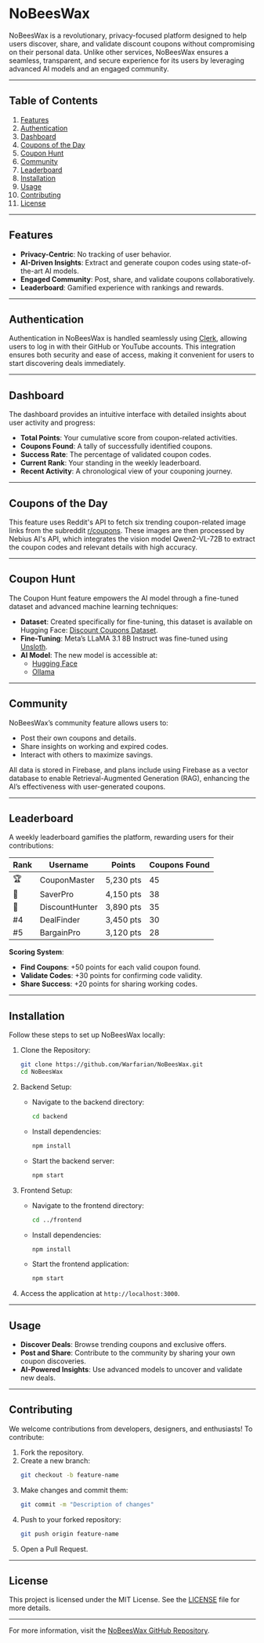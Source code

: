 # NoBeesWax

NoBeesWax is a revolutionary, privacy-focused platform designed to help users discover, share, and validate discount coupons without compromising on their personal data. Unlike other services, NoBeesWax ensures a seamless, transparent, and secure experience for its users by leveraging advanced AI models and an engaged community.

---

## Table of Contents

1. [Features](#features)
2. [Authentication](#authentication)
3. [Dashboard](#dashboard)
4. [Coupons of the Day](#coupons-of-the-day)
5. [Coupon Hunt](#coupon-hunt)
6. [Community](#community)
7. [Leaderboard](#leaderboard)
8. [Installation](#installation)
9. [Usage](#usage)
10. [Contributing](#contributing)
11. [License](#license)

---

## Features

- **Privacy-Centric**: No tracking of user behavior.
- **AI-Driven Insights**: Extract and generate coupon codes using state-of-the-art AI models.
- **Engaged Community**: Post, share, and validate coupons collaboratively.
- **Leaderboard**: Gamified experience with rankings and rewards.

---

## Authentication

Authentication in NoBeesWax is handled seamlessly using [Clerk](https://clerk.dev/), allowing users to log in with their GitHub or YouTube accounts. This integration ensures both security and ease of access, making it convenient for users to start discovering deals immediately.

---

## Dashboard

The dashboard provides an intuitive interface with detailed insights about user activity and progress:

- **Total Points**: Your cumulative score from coupon-related activities.
- **Coupons Found**: A tally of successfully identified coupons.
- **Success Rate**: The percentage of validated coupon codes.
- **Current Rank**: Your standing in the weekly leaderboard.
- **Recent Activity**: A chronological view of your couponing journey.

---

## Coupons of the Day

This feature uses Reddit's API to fetch six trending coupon-related image links from the subreddit [r/coupons](https://www.reddit.com/r/coupons). These images are then processed by Nebius AI's API, which integrates the vision model Qwen2-VL-72B to extract the coupon codes and relevant details with high accuracy.

---

## Coupon Hunt

The Coupon Hunt feature empowers the AI model through a fine-tuned dataset and advanced machine learning techniques:

- **Dataset**: Created specifically for fine-tuning, this dataset is available on Hugging Face: [Discount Coupons Dataset](https://huggingface.co/datasets/visharxd/discount-coupons).
- **Fine-Tuning**: Meta’s LLaMA 3.1 8B Instruct was fine-tuned using [Unsloth](https://github.com/unslothai/unsloth).
- **AI Model**: The new model is accessible at:
  - [Hugging Face](https://huggingface.co/visharxd/coupon-generator-2)
  - [Ollama](https://ollama.com/visharxd/coupon-generator)

---

## Community

NoBeesWax’s community feature allows users to:

- Post their own coupons and details.
- Share insights on working and expired codes.
- Interact with others to maximize savings.

All data is stored in Firebase, and plans include using Firebase as a vector database to enable Retrieval-Augmented Generation (RAG), enhancing the AI’s effectiveness with user-generated coupons.

---

## Leaderboard

A weekly leaderboard gamifies the platform, rewarding users for their contributions:

| Rank | Username      | Points  | Coupons Found |
|------|---------------|---------|---------------|
| 🏆  | CouponMaster | 5,230 pts | 45            |
| 🥉  | SaverPro     | 4,150 pts | 38            |
| 🥇  | DiscountHunter | 3,890 pts | 35            |
| #4   | DealFinder   | 3,450 pts | 30            |
| #5   | BargainPro   | 3,120 pts | 28            |

**Scoring System**:

- **Find Coupons**: +50 points for each valid coupon found.
- **Validate Codes**: +30 points for confirming code validity.
- **Share Success**: +20 points for sharing working codes.

---

## Installation

Follow these steps to set up NoBeesWax locally:

1. Clone the Repository:

   ```bash
   git clone https://github.com/Warfarian/NoBeesWax.git
   cd NoBeesWax
   ```

2. Backend Setup:

   - Navigate to the backend directory:
     ```bash
     cd backend
     ```
   - Install dependencies:
     ```bash
     npm install
     ```
   - Start the backend server:
     ```bash
     npm start
     ```

3. Frontend Setup:

   - Navigate to the frontend directory:
     ```bash
     cd ../frontend
     ```
   - Install dependencies:
     ```bash
     npm install
     ```
   - Start the frontend application:
     ```bash
     npm start
     ```

4. Access the application at `http://localhost:3000`.

---

## Usage

- **Discover Deals**: Browse trending coupons and exclusive offers.
- **Post and Share**: Contribute to the community by sharing your own coupon discoveries.
- **AI-Powered Insights**: Use advanced models to uncover and validate new deals.

---

## Contributing

We welcome contributions from developers, designers, and enthusiasts! To contribute:

1. Fork the repository.
2. Create a new branch:
   ```bash
   git checkout -b feature-name
   ```
3. Make changes and commit them:
   ```bash
   git commit -m "Description of changes"
   ```
4. Push to your forked repository:
   ```bash
   git push origin feature-name
   ```
5. Open a Pull Request.

---

## License

This project is licensed under the MIT License. See the [LICENSE](LICENSE) file for more details.

---

For more information, visit the [NoBeesWax GitHub Repository](https://github.com/Warfarian/NoBeesWax).


